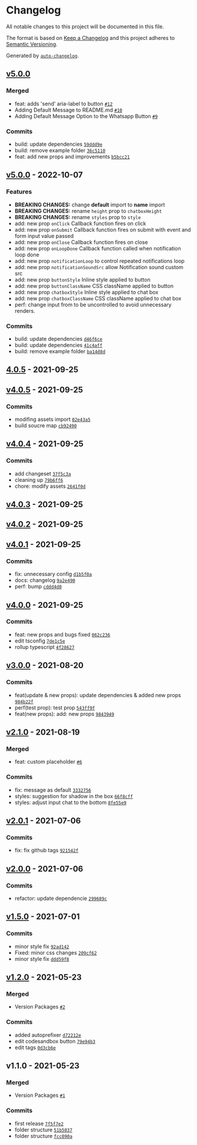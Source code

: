 # Changelog

All notable changes to this project will be documented in this file.

The format is based on [Keep a Changelog](https://keepachangelog.com/en/1.0.0/)
and this project adheres to [Semantic Versioning](https://semver.org/spec/v2.0.0.html).

Generated by [`auto-changelog`](https://github.com/CookPete/auto-changelog).

## [v5.0.0](https://github.com/awran5/react-floating-whatsapp/compare/v5.0.0...v5.0.0)

### Merged

- feat: adds 'send' aria-label to button [`#12`](https://github.com/awran5/react-floating-whatsapp/pull/12)
- Adding Default Message to README.md [`#10`](https://github.com/awran5/react-floating-whatsapp/pull/10)
- Adding Default Message Option to the Whatsapp Button [`#9`](https://github.com/awran5/react-floating-whatsapp/pull/9)

### Commits

- build: update dependencies [`59ddd9e`](https://github.com/awran5/react-floating-whatsapp/commit/59ddd9eeb1b1217e3049216c621148717f424d82)
- build: remove example folder [`36c5110`](https://github.com/awran5/react-floating-whatsapp/commit/36c51103b735bf6e33005e5e82fab768b99502b7)
- feat: add new props and improvements [`b5bcc21`](https://github.com/awran5/react-floating-whatsapp/commit/b5bcc21496d3626c71d1df0712a2d05ff3ed4c15)

## [v5.0.0](https://github.com/awran5/react-floating-whatsapp/compare/4.0.5...v5.0.0) - 2022-10-07

### Features

- **BREAKING CHANGES:** change **default** import to **name** import
- **BREAKING CHANGES:** rename `height` prop to `chatboxHeight`
- **BREAKING CHANGES:** rename `styles` prop to `style`
- add: new prop `onClick` Callback function fires on click
- add: new prop `onSubmit` Callback function fires on submit with event and form input value passed
- add: new prop `onClose` Callback function fires on close
- add: new prop `onLoopDone` Callback function called when notification loop done
- add: new prop `notificationLoop` to control repeated notifications loop
- add: new prop `notificationSoundSrc` allow Notification sound custom src
- add: new prop `buttonStyle` Inline style applied to button
- add: new prop `buttonClassName` CSS className applied to button
- add: new prop `chatboxStyle` Inline style applied to chat box
- add: new prop `chatboxClassName` CSS className applied to chat box
- perf: change input from to be uncontrolled to avoid unnecessary renders.

### Commits

- build: update dependencies [`d46f6ce`](https://github.com/awran5/react-floating-whatsapp/commit/d46f6ce70988019ba82caf12e3d0a7c58b762798)
- build: update dependencies [`41c4aff`](https://github.com/awran5/react-floating-whatsapp/commit/41c4affaff8809bec62c46a6755c24ae807dd6d9)
- build: remove example folder [`ba14d8d`](https://github.com/awran5/react-floating-whatsapp/commit/ba14d8da4dd17efa83121512648f79e3ad57b30b)

## [4.0.5](https://github.com/awran5/react-floating-whatsapp/compare/v4.0.5...4.0.5) - 2021-09-25

## [v4.0.5](https://github.com/awran5/react-floating-whatsapp/compare/v4.0.4...v4.0.5) - 2021-09-25

### Commits

- modifing assets import [`02e43a5`](https://github.com/awran5/react-floating-whatsapp/commit/02e43a5b72ccc6c0f35f7b9b40d7000d6213beb4)
- build soucre map [`cb92490`](https://github.com/awran5/react-floating-whatsapp/commit/cb92490197dd6ee03fc62217d860436c15c7b3c9)

## [v4.0.4](https://github.com/awran5/react-floating-whatsapp/compare/v4.0.3...v4.0.4) - 2021-09-25

### Commits

- add changeset [`37f5c3a`](https://github.com/awran5/react-floating-whatsapp/commit/37f5c3a1ac623851dea5d7b528dc656e2422b578)
- cleaning up [`79b6ff6`](https://github.com/awran5/react-floating-whatsapp/commit/79b6ff600d3f377b599c54bb13a3855a9e65e88d)
- chore: modify assets [`2641f0d`](https://github.com/awran5/react-floating-whatsapp/commit/2641f0d6e0f211a3f017b408151fc6310215be9a)

## [v4.0.3](https://github.com/awran5/react-floating-whatsapp/compare/v4.0.2...v4.0.3) - 2021-09-25

## [v4.0.2](https://github.com/awran5/react-floating-whatsapp/compare/v4.0.1...v4.0.2) - 2021-09-25

## [v4.0.1](https://github.com/awran5/react-floating-whatsapp/compare/v4.0.0...v4.0.1) - 2021-09-25

### Commits

- fix: unnecessary config [`d1b5f0a`](https://github.com/awran5/react-floating-whatsapp/commit/d1b5f0a76e28b1b6c449349b672f6588153e611d)
- docs: changelog [`9a2e490`](https://github.com/awran5/react-floating-whatsapp/commit/9a2e4901b134ab156721c0472f7852aa70ca45da)
- perf: bump [`cddd4d0`](https://github.com/awran5/react-floating-whatsapp/commit/cddd4d0a73efee05e9e4b11a9cb1d68de7c3f249)

## [v4.0.0](https://github.com/awran5/react-floating-whatsapp/compare/v3.0.0...v4.0.0) - 2021-09-25

### Commits

- feat: new props and bugs fixed [`062c236`](https://github.com/awran5/react-floating-whatsapp/commit/062c23635c872242413720dcf46864f622e77eeb)
- edit tsconfig [`7de1c5e`](https://github.com/awran5/react-floating-whatsapp/commit/7de1c5e992689ce196049119145aec8eb885fbe3)
- rollup typescript [`4f28627`](https://github.com/awran5/react-floating-whatsapp/commit/4f28627c17bb24acaf48e4dbce963337d62840d5)

## [v3.0.0](https://github.com/awran5/react-floating-whatsapp/compare/v2.1.0...v3.0.0) - 2021-08-20

### Commits

- feat(update & new props): update dependencies & added new props [`984b22f`](https://github.com/awran5/react-floating-whatsapp/commit/984b22f7132918c03c1afefb215a02301eb224f6)
- perf(test prop): test prop [`543ff9f`](https://github.com/awran5/react-floating-whatsapp/commit/543ff9fb01ecf64d7869c448ea76c2a348260073)
- feat(new props): add: new props [`9843949`](https://github.com/awran5/react-floating-whatsapp/commit/98439491041b7e570ad803129722676bea31c639)

## [v2.1.0](https://github.com/awran5/react-floating-whatsapp/compare/v2.0.1...v2.1.0) - 2021-08-19

### Merged

- feat: custom placeholder [`#6`](https://github.com/awran5/react-floating-whatsapp/pull/6)

### Commits

- fix: message as default [`3332756`](https://github.com/awran5/react-floating-whatsapp/commit/3332756ab7b59890732a837f48d06e7ac35fd880)
- styles: suggestion for shadow in the box [`66f8cff`](https://github.com/awran5/react-floating-whatsapp/commit/66f8cff0de2abfe13f47f05d8f3b9b9583f41a2f)
- styles: adjust input chat to the bottom [`8fe55e9`](https://github.com/awran5/react-floating-whatsapp/commit/8fe55e93fc5433b37cc942260c8df4dca8ee7f15)

## [v2.0.1](https://github.com/awran5/react-floating-whatsapp/compare/v2.0.0...v2.0.1) - 2021-07-06

### Commits

- fix: fix github tags [`921542f`](https://github.com/awran5/react-floating-whatsapp/commit/921542f6bef95e6cdbd7dd5858f3404688c00a74)

## [v2.0.0](https://github.com/awran5/react-floating-whatsapp/compare/v1.5.0...v2.0.0) - 2021-07-06

### Commits

- refactor: update dependencie [`299689c`](https://github.com/awran5/react-floating-whatsapp/commit/299689c78928b3276a3fe1af428822047f28149d)

## [v1.5.0](https://github.com/awran5/react-floating-whatsapp/compare/v1.2.0...v1.5.0) - 2021-07-01

### Commits

- minor style fix [`92ad142`](https://github.com/awran5/react-floating-whatsapp/commit/92ad142d55b83a4a5f3a6b74fb5853213ef98d71)
- Fixed: minor css changes [`209cf62`](https://github.com/awran5/react-floating-whatsapp/commit/209cf629074992dca6295705e486246d397ec6f3)
- minor style fix [`ddd59f8`](https://github.com/awran5/react-floating-whatsapp/commit/ddd59f8702afb660638e92f3e49c6f8957b77add)

## [v1.2.0](https://github.com/awran5/react-floating-whatsapp/compare/v1.1.0...v1.2.0) - 2021-05-23

### Merged

- Version Packages [`#2`](https://github.com/awran5/react-floating-whatsapp/pull/2)

### Commits

- added autoprefixer [`d72212e`](https://github.com/awran5/react-floating-whatsapp/commit/d72212e424997a0c9aff34bf2c5447a1992e5407)
- edit codesandbox button [`79e94b3`](https://github.com/awran5/react-floating-whatsapp/commit/79e94b32c7a6cf56032676dc6ee5c5486cef0963)
- edit tags [`0d3cb6e`](https://github.com/awran5/react-floating-whatsapp/commit/0d3cb6e773453b492fad55a7fb6d51830a70eb6a)

## v1.1.0 - 2021-05-23

### Merged

- Version Packages [`#1`](https://github.com/awran5/react-floating-whatsapp/pull/1)

### Commits

- first release [`7f5f7e2`](https://github.com/awran5/react-floating-whatsapp/commit/7f5f7e2dc1cadc415301c4daed8fc4cd7edf1067)
- folder structure [`51b5037`](https://github.com/awran5/react-floating-whatsapp/commit/51b5037f932a744b220ff96a5798591905a4aecf)
- folder structure [`fcc090a`](https://github.com/awran5/react-floating-whatsapp/commit/fcc090a4b11a22f2f0c259121a59350131fa74f5)
